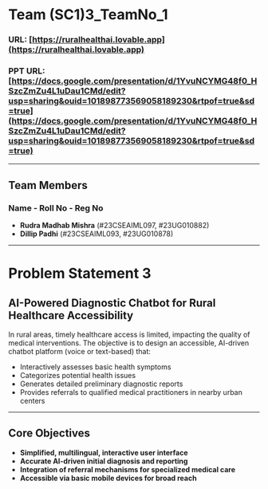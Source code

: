 # Team (SC1)3_TeamNo_1

### **URL**: [https://ruralhealthai.lovable.app](https://ruralhealthai.lovable.app)  
### **PPT URL**: [https://docs.google.com/presentation/d/1YvuNCYMG48f0_HSzcZmZu4L1uDau1CMd/edit?usp=sharing&ouid=101898773569058189230&rtpof=true&sd=true](https://docs.google.com/presentation/d/1YvuNCYMG48f0_HSzcZmZu4L1uDau1CMd/edit?usp=sharing&ouid=101898773569058189230&rtpof=true&sd=true)

---

## Team Members

### Name - Roll No - Reg No

- **Rudra Madhab Mishra** (#23CSEAIML097, #23UG010882)  
- **Dillip Padhi** (#23CSEAIML093, #23UG010878)

---

# Problem Statement 3  
## AI-Powered Diagnostic Chatbot for Rural Healthcare Accessibility

In rural areas, timely healthcare access is limited, impacting the quality of medical interventions. The objective is to design an accessible, AI-driven chatbot platform (voice or text-based) that:

- Interactively assesses basic health symptoms  
- Categorizes potential health issues  
- Generates detailed preliminary diagnostic reports  
- Provides referrals to qualified medical practitioners in nearby urban centers

---

## Core Objectives

- **Simplified, multilingual, interactive user interface**  
- **Accurate AI-driven initial diagnosis and reporting**  
- **Integration of referral mechanisms for specialized medical care**  
- **Accessible via basic mobile devices for broad reach**
